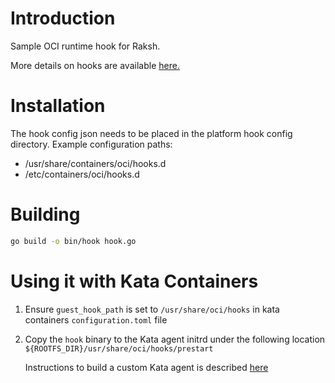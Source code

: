 # Introduction
Sample OCI runtime hook for Raksh.

More details on hooks are available [here.](https://github.com/opencontainers/runtime-spec/blob/master/config.md#posix-platform-hooks)

# Installation
The hook config json needs to be placed in the platform hook config directory. Example configuration paths:
- /usr/share/containers/oci/hooks.d
- /etc/containers/oci/hooks.d


# Building

```sh
go build -o bin/hook hook.go
```

# Using it with Kata Containers

1. Ensure `guest_hook_path` is set to `/usr/share/oci/hooks` in kata containers `configuration.toml` file
2. Copy the `hook` binary to the Kata agent initrd under the following location `${ROOTFS_DIR}/usr/share/oci/hooks/prestart`

    Instructions to build a custom Kata agent is described [here](https://github.com/kata-containers/documentation/blob/master/Developer-Guide.md#create-and-install-rootfs-and-initrd-image)






